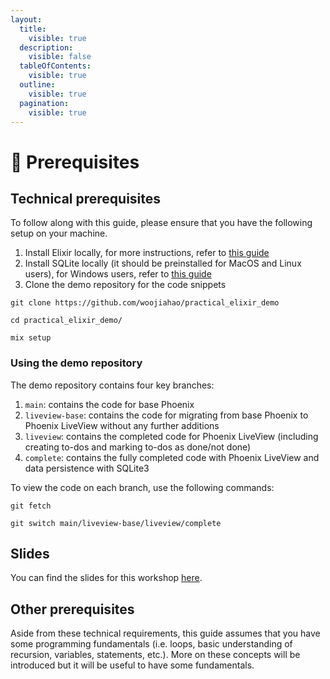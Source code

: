 ```yaml
---
layout:
  title:
    visible: true
  description:
    visible: false
  tableOfContents:
    visible: true
  outline:
    visible: true
  pagination:
    visible: true
---
```


# 🐷 Prerequisites

## Technical prerequisites

To follow along with this guide, please ensure that you have the following setup on your machine.

1. Install Elixir locally, for more instructions, refer to [this guide](https://elixir-lang.org/install.html)
2. Install SQLite locally (it should be preinstalled for MacOS and Linux users), for Windows users, refer to [this guide](https://www.tutorialspoint.com/sqlite/sqlite\_installation.htm)&#x20;
3. Clone the demo repository for the code snippets

```
git clone https://github.com/woojiahao/practical_elixir_demo
```

```
cd practical_elixir_demo/
```

```
mix setup
```

### Using the demo repository

The demo repository contains four key branches:

1. `main`: contains the code for base Phoenix
2. `liveview-base`: contains the code for migrating from base Phoenix to Phoenix LiveView without any further additions
3. `liveview`: contains the completed code for Phoenix LiveView (including creating to-dos and marking to-dos as done/not done)
4. `complete`: contains the fully completed code with Phoenix LiveView and data persistence with SQLite3

To view the code on each branch, use the following commands:

```
git fetch
```

```
git switch main/liveview-base/liveview/complete
```

## Slides

You can find the slides for this workshop [here](https://github.com/woojiahao/talks/blob/main/20240215-practical-functional-programming/slides.pdf).

## Other prerequisites

Aside from these technical requirements, this guide assumes that you have some programming fundamentals (i.e. loops, basic understanding of recursion, variables, statements, etc.). More on these concepts will be introduced but it will be useful to have some fundamentals.
